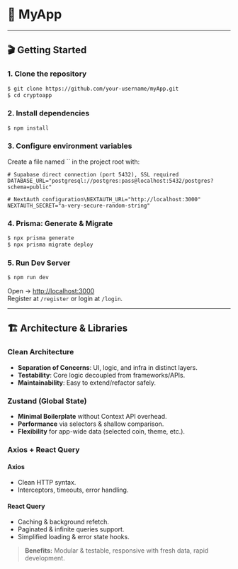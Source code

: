 # 🚀 MyApp

---

## 🎬 Getting Started

### 1. Clone the repository

```bash
$ git clone https://github.com/your-username/myApp.git  
$ cd cryptoapp
```

### 2. Install dependencies

```bash
$ npm install
```

### 3. Configure environment variables

Create a file named `` in the project root with:

```env
# Supabase direct connection (port 5432), SSL required
DATABASE_URL="postgresql://postgres:pass@localhost:5432/postgres?schema=public"

# NextAuth configuration\NEXTAUTH_URL="http://localhost:3000"  
NEXTAUTH_SECRET="a-very-secure-random-string"
```

### 4. Prisma: Generate & Migrate

```bash
$ npx prisma generate
$ npx prisma migrate deploy
```

### 5. Run Dev Server

```bash
$ npm run dev
```

Open → [http://localhost:3000](http://localhost:3000)\
Register at `/register` or login at `/login`.

---

## 🏗️ Architecture & Libraries

### Clean Architecture

- **Separation of Concerns**: UI, logic, and infra in distinct layers.
- **Testability**: Core logic decoupled from frameworks/APIs.
- **Maintainability**: Easy to extend/refactor safely.

### Zustand (Global State)

- **Minimal Boilerplate** without Context API overhead.
- **Performance** via selectors & shallow comparison.
- **Flexibility** for app-wide data (selected coin, theme, etc.).

### Axios + React Query

#### Axios

- Clean HTTP syntax.
- Interceptors, timeouts, error handling.

#### React Query

- Caching & background refetch.
- Paginated & infinite queries support.
- Simplified loading & error state hooks.

> **Benefits:** Modular & testable, responsive with fresh data, rapid development.

